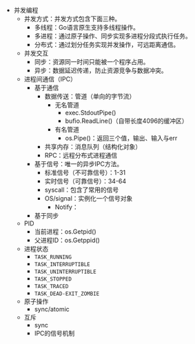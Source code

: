 - 并发编程
  - 并发方式：并发方式包含下面三种。
    - 多线程：Go语言原生支持多线程操作。
    - 多进程：通过原子操作、同步实现多进程分段式执行任务。
    - 分布式：通过划分任务实现并发操作，可远距离通信。
  - 并发交互
    - 同步：资源同一时间只能被一个程序占用。
    - 异步：数据延迟传递，防止资源竞争与数据冲突。
  - 进程间通信（IPC）
    - 基于通信
      - 数据传送：管道（单向的字节流）
        - 无名管道
          - exec.StdoutPipe()
          - bufio.ReadLine()（自带长度4096的缓冲区）
        - 有名管道
          - os.Pipe()：返回三个值，输出、输入与err
      - 共享内存：消息队列（结构化对象）
      - RPC：远程分布式进程通信
    - 基于信号：唯一的异步IPC方法。
        - 标准信号（不可靠信号）：1-31
        - 实时信号（可靠信号）：34-64
        - syscall：包含了常用的信号
        - OS/signal：实例化一个信号对象
          - Notify：
    - 基于同步
  - PID
    - 当前进程：os.Getpid()
    - 父进程ID：os.Getppid()
  - 进程状态
    - `TASK_RUNNING`
    - `TASK_INTERRUPTIBLE`
    - `TASK_UNINTERRUPTIBLE`
    - `TASK_STOPPED`
    - `TASK_TRACED`
    - `TASK_DEAD-EXIT_ZOMBIE`
  - 原子操作
    - sync/atomic
  - 互斥
    - sync
    - IPC的信号机制
